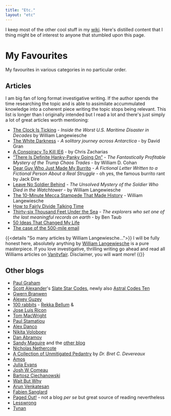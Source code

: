 ```yaml
---
title: "Etc."
layout: "etc"
---
```


I keep most of the other cool stuff in my [wiki](https://wiki.dzx.cz). Here's distilled content that I thing might be of interest to anyone that stumbled upon this page.

# My Favourites

My favourites in various categories in no particular order.

## Articles

I am big fan of long format investigative writing. If the author spends the time researching the topic and is able to assimilate accummulated knowledge
into a coherent piece writing the topic stops being relevant. This list is longer than I originally intended but I read a lot and there's just simply a lot of great
articles worth mentioning:

- [The Clock Is Ticking](https://www.vanityfair.com/news/2018/04/inside-el-faro-the-worst-us-maritime-disaster-in-decades) _- Inside the Worst U.S. Maritime Disaster in Decades_ by William Langewiesche
- [The White Darkness](https://www.newyorker.com/magazine/2018/02/12/the-white-darkness) _- A solitary journey across Antarctica_ - by David Gran
- [A Conspiracy To Kill IE6](https://blog.chriszacharias.com/a-conspiracy-to-kill-ie6) - by Chris Zacharias
- [“There Is Definite Hanky-Panky Going On”](https://www.vanityfair.com/news/2019/10/the-mystery-of-the-trump-chaos-trades) _- The Fantastically Profitable Mystery of the Trump Chaos Trades_ - by William D. Cohan
- [Dear Guy Who Just Made My Burrito](https://medium.com/@jackdire/dear-guy-who-just-made-my-burrito-fd08c0babb57) _- A Fictional Letter Written to a Fictional Person About a Real Struggle_ - oh yes, the famous burrito rant by Jack Dire
- [Leave No Soldier Behind](https://www.vanityfair.com/news/2019/01/the-unsolved-mystery-of-the-soldier-who-died-in-the-watchtower) _- The Unsolved Mystery of the Soldier Who Died in the Watchtower_ - by William Langewiesche
- [The 10-Minute Mecca Stampede That Made History](https://www.vanityfair.com/news/2018/01/the-mecca-stampede-that-made-history-hajj) - William Langewiesche
- [How to Fairly Divide Talking Time](https://mason.gmu.edu/~rhanson/equatalk.html)
- [Thirty-six Thousand Feet Under the Sea](https://www.newyorker.com/magazine/2020/05/18/thirty-six-thousand-feet-under-the-sea) _-  The explorers who set one of the last meaningful records on earth_ - by Ben Taub
- [50 Ideas That Changed My Life](https://www.perell.com/blog/50-ideas-that-changed-my-life)
- [The case of the 500-mile email](https://www.ibiblio.org/harris/500milemail.html)

{{<details "So many articles by William Langewiesche...">}}
I will be fully honest here, absolutely anything by
[William Langewiesche](https://en.wikipedia.org/wiki/William_Langewiesche) is a pure masterpiece.
If you love investigative, thrilling writing go ahead and read all Williams articles on
[Vanityfair](https://www.vanityfair.com/contributor/william-langewiesche). Disclaimer, you will want more!
{{</details>}}

## Other blogs

- [Paul Graham](http://paulgraham.com/articles.html)
- [Scott Alexander](https://en.wikipedia.org/wiki/Slate_Star_Codex)'s [Slate Star Codes](https://slatestarcodex.com), newly also [Astral Codes Ten](https://astralcodexten.substack.com)
- [Gwern Branwen](https://www.gwern.net/index)
- [Alexey Guzey](https://guzey.com/)
- [100 rabbits](https://100r.co/site/home.html) - [Rekka Bellum](https://kokorobot.ca/site/home.html) & 
- [Jose Luis Ricon](https://nintil.com)
- [Tom MacWright](https://macwright.com/)
- [Paul Stamatiou](https://paulstamatiou.com/)
- [Alex Danco](https://alexdanco.com/)
- [Nikita Voloboev](https://nikitavoloboev.xyz/)
- [Dan Abramov](https://overreacted.io)
- [Sandy Maguire](https://reasonablypolymorphic.com/blog/archives/) and the [other blog](https://sandymaguire.me/blog/archives/)
- [Nicholas Nethercote](https://nnethercote.github.io)
- [A Collection of Unmitigated Pedantry](https://acoup.blog) by _Dr. Bret C. Devereaux_
- [Amos](https://fasterthanli.me)
- [Julia Evans](https://jvns.ca)
- [Josh W Comeau](https://www.joshwcomeau.com)
- [Bartosz Ciechanowski](https://ciechanow.ski/archives/)
- [Wait But Why](https://waitbutwhy.com)
- [Arun Venkatesan](https://www.arun.is)
- [Fabien Sanglard](https://fabiensanglard.net/)
- [Paged Out!](https://pagedout.institute) - not a blog _per se_ but great source of reading nevertheless
- [Lesswrong](https://www.lesswrong.com)
- [Tynan](https://tynan.com/)

